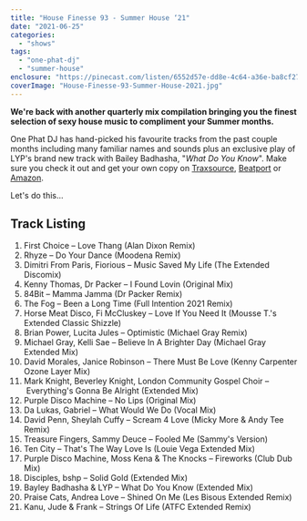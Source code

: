 ```yaml
---
title: "House Finesse 93 - Summer House ‘21"
date: "2021-06-25"
categories: 
  - "shows"
tags: 
  - "one-phat-dj"
  - "summer-house"
enclosure: "https://pinecast.com/listen/6552d57e-dd8e-4c64-a36e-ba8cf27c1ee0.mp3 288110871 audio/mpeg "
coverImage: "House-Finesse-93-Summer-House-2021.jpg"
---
```


**We're back with another quarterly mix compilation bringing you the finest selection of sexy house music to compliment your Summer months.**

One Phat DJ has hand-picked his favourite tracks from the past couple months including many familiar names and sounds plus an exclusive play of LYP's brand new track with Bailey Badhasha, "_What Do You Know_". Make sure you check it out and get your own copy on [Traxsource](https://www.traxsource.com/title/1590843/what-do-you-know), [Beatport](https://www.beatport.com/release/what-do-you-know/3387614) or [Amazon](https://music.amazon.co.uk/albums/B094DDHYFJ?).

Let's do this…

## Track Listing

1. First Choice – Love Thang (Alan Dixon Remix)
2. Rhyze – Do Your Dance (Moodena Remix)
3. Dimitri From Paris, Fiorious – Music Saved My Life (The Extended Discomix)
4. Kenny Thomas, Dr Packer – I Found Lovin (Original Mix)
5. 84Bit – Mamma Jamma (Dr Packer Remix)
6. The Fog – Been a Long Time (Full Intention 2021 Remix)
7. Horse Meat Disco, Fi McCluskey – Love If You Need It (Mousse T.'s Extended Classic Shizzle)
8. Brian Power, Lucita Jules – Optimistic (Michael Gray Remix)
9. Michael Gray, Kelli Sae – Believe In A Brighter Day (Michael Gray Extended Mix)
10. David Morales, Janice Robinson – There Must Be Love (Kenny Carpenter Ozone Layer Mix)
11. Mark Knight, Beverley Knight, London Community Gospel Choir – Everything's Gonna Be Alright (Extended Mix)
12. Purple Disco Machine – No Lips (Original Mix)
13. Da Lukas, Gabriel – What Would We Do (Vocal Mix)
14. David Penn, Sheylah Cuffy – Scream 4 Love (Micky More & Andy Tee Remix)
15. Treasure Fingers, Sammy Deuce – Fooled Me (Sammy's Version)
16. Ten City – That's The Way Love Is (Louie Vega Extended Mix)
17. Purple Disco Machine, Moss Kena & The Knocks – Fireworks (Club Dub Mix)
18. Disciples, bshp – Solid Gold (Extended Mix)
19. Bayley Badhasha & LYP – What Do You Know (Extended Mix)
20. Praise Cats, Andrea Love – Shined On Me (Les Bisous Extended Remix)
21. Kanu, Jude & Frank – Strings Of Life (ATFC Extended Remix)
